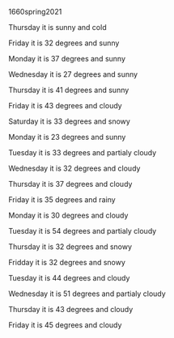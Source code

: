 1660spring2021

Thursday it is sunny and cold

Friday it is 32 degrees and sunny

Monday it is 37 degrees and sunny

Wednesday it is 27 degrees and sunny

Thursday it is 41 degrees and sunny

Friday it is 43 degrees and cloudy

Saturday it is 33 degrees and snowy

Monday it is 23 degrees and sunny

Tuesday it is 33 degrees and partialy cloudy

Wednesday it is 32 degrees and cloudy

Thursday it is 37 degrees and cloudy

Friday it is 35 degrees and rainy

Monday it is 30 degrees and cloudy

Tuesday it is 54 degrees and partialy cloudy

Thursday it is 32 degrees and snowy

Fridday it is 32 degrees and snowy

Tuesday it is 44 degrees and cloudy

Wednesday it is 51 degrees and partialy cloudy

Thursday it is 43 degrees and cloudy

Friday it is 45 degrees and cloudy